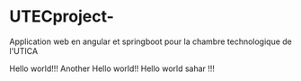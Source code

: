 # UTECproject-
Application web en angular et springboot pour la chambre technologique de l'UTICA

Hello world!!!
Another Hello world!!
Hello world sahar !!!
